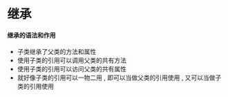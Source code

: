 # 继承

#### 继承的语法和作用

* 子类继承了父类的方法和属性
* 使用子类的引用可以调用父类的共有方法
* 使用子类的引用可以访问父类的共有属性
* 就好像子类的引用可以一物二用 , 即可以当做父类的引用使用 , 又可以当做子类的引用使用



